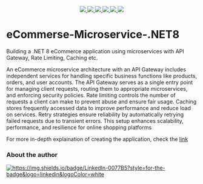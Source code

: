 <p align="center">
    <!-- If you have never added badges, head over to https://img.shields.io/badges/static-badge, follow the instructions and generate URL links to add below -->
    <a href="https://dotnet.microsoft.com/en-us/download/dotnet/8.0">
	    <img src="https://img.shields.io/badge/DotNet-8-green"  />
    </a>
    <a href="https://learn.microsoft.com/en-us/sql/ssms/download-sql-server-management-studio-ssms?view=sql-server-ver16">
	    <img src="https://img.shields.io/badge/SSMS-v19-blue"  />
    </a>
    <a href="https://azure.microsoft.com/en-us">
	    <img src="https://img.shields.io/badge/Azure-purple"  />
    </a>
    <a href="https://www.postman.com/">
	    <img src="https://img.shields.io/badge/Postman-orange"  />
    </a>
    <a href="https://visualstudio.microsoft.com/vs/">
	    <img src="https://img.shields.io/badge/VisualStudio-v2022-yellow"  />
    </a>
    <a href="https://opensource.org/license/mit">
	    <img src="https://img.shields.io/badge/LICENSE-MIT-lime"  />
    </a>
</p>

# eCommerse-Microservice-.NET8
Building a .NET 8 eCommerce application using microservices with API Gateway, Rate Limiting, Caching etc.

An eCommerce microservice architecture with an API Gateway includes independent services for handling specific business functions like products, orders, and user accounts. The API Gateway serves as a single entry point for managing client requests, routing them to appropriate microservices, and enforcing security policies. Rate limiting controls the number of requests a client can make to prevent abuse and ensure fair usage. Caching stores frequently accessed data to improve performance and reduce load on services. Retry strategies ensure reliability by automatically retrying failed requests due to transient errors. This setup enhances scalability, performance, and resilience for online shopping platforms


For more in-depth explaination of creating the application, check the [link](https://github.com/MinenhleNkosi/eCommerse-Microservice-.NET8/tree/main/Notes)

<p align="center">
	<h3>About the author</h3>
    <a href="https://www.linkedin.com/in/mxolisi-nkosi-b47b57117/" target="blank"><img src="https://img.shields.io/badge/LinkedIn-0077B5?style=for-the-badge&logo=linkedin&logoColor=white" alt="https://img.shields.io/badge/LinkedIn-0077B5?style=for-the-badge&logo=linkedin&logoColor=white"  /></a>
</p>
